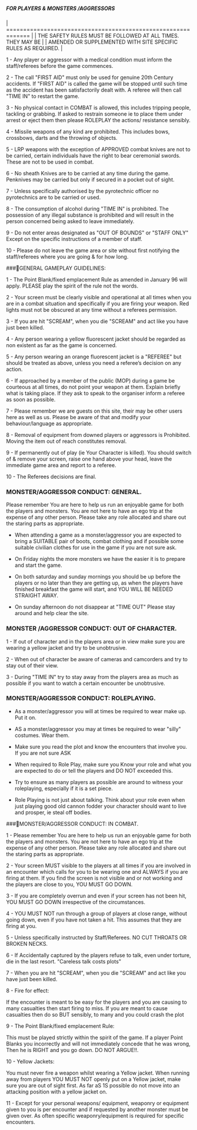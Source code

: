 ##### FOR PLAYERS & MONSTERS /AGGRESSORS

| ============================================================= |
| THE SAFETY RULES MUST BE FOLLOWED AT ALL TIMES. THEY MAY BE   |
| AMENDED OR SUPPLEMENTED WITH SITE SPECIFIC RULES AS REQUIRED. |

1 - Any player or aggressor with a medical condition must inform
the staff/referees before the game commences.

2 - The call "FIRST AID" must only be used for genuine 20th
Century accidents. If "FIRST AID" is called the game will
be stopped until such time as the accident has been
satisfactorily dealt with. A referee will then call
"TIME IN" to restart the game.

3 - No physical contact in COMBAT is allowed, this includes
tripping people, tackling or grabbing. If asked to restrain
someone ie to place them under arrest or eject them then
please ROLEPLAY the actions/ resistance sensibly.

4 - Missile weapons of any kind are prohibited. This includes
bows, crossbows, darts and the throwing of objects.

5 - LRP weapons with the exception of APPROVED combat knives are
not to be carried, certain individuals have the right to bear
ceremonial swords. These are not to be used in combat.

6 - No sheath Knives are to be carried at any time during the
game. Penknives may be carried but only if secured in a
pocket out of sight.

7 - Unless specifically authorised by the pyrotechnic officer no
pyrotechnics are to be carried or used.

8 - The consumption of alcohol during "TIME IN" is prohibited.
The possession of any illegal substance is prohibited and
will result in the person concerned being asked to leave
immediately.

9 - Do not enter areas designated as "OUT OF BOUNDS" or "STAFF
ONLY" Except on the specific instructions of a member of
staff.

10 - Please do not leave the game area or site without first
notifying the staff/referees where you are going & for how
long.



###GENERAL GAMEPLAY GUIDELINES:

1 - The Point Blank/fixed emplacement Rule as amended in January
96 will apply. PLEASE play the spirit of the rule not the
words.

2 - Your screen must be clearly visible and operational at all
times when you are in a combat situation and specifically if
you are firing your weapon. Red lights must not be obscured
at any time without a referees permission.

3 - If you are hit "SCREAM", when you die "SCREAM" and act like
you have just been killed.

4 - Any person wearing a yellow fluorescent jacket should be
regarded as non existent as far as the game is concerned.

5 - Any person wearing an orange fluorescent jacket is a
"REFEREE" but should be treated as above, unless you need a
referee’s decision on any action.

6 - If approached by a member of the public (MOP) during a game
be courteous at all times, do not point your weapon at them.
Explain briefly what is taking place. If they ask to speak
to the organiser inform a referee as soon as possible.

7 - Please remember we are guests on this site, their may be
other users here as well as us. Please be aware of that and
modify your behaviour/language as appropriate.

8 - Removal of equipment from downed players or aggressors is
Prohibited. Moving the item out of reach constitutes removal.

9 - If permanently out of play (ie Your Character is killed). You
should switch of & remove your screen, raise one hand above
your head, leave the immediate game area and report to a
referee.

10 - The Referees decisions are final.


### MONSTER/AGGRESSOR CONDUCT: GENERAL.

Please remember You are here to help us run an enjoyable
game for both the players and monsters. You are not here to
have an ego trip at the expense of any other person. Please
take any role allocated and share out the staring parts as
appropriate.

* When attending a game as a monster/aggressor you are expected
to bring a SUITABLE pair of boots, combat clothing and if
possible some suitable civilian clothes for use in the game
if you are not sure ask.

* On Friday nights the more monsters we have the easier it is
to prepare and start the game.

* On both saturday and sunday mornings you should be up before
the players or no later than they are getting up, as when the
players have finished breakfast the game will start, and YOU
WILL BE NEEDED STRAIGHT AWAY.

* On sunday afternoon do not disappear at "TIME OUT" Please
stay around and help clear the site.


### MONSTER /AGGRESSOR CONDUCT: OUT OF CHARACTER.

1 - If out of character and in the players area or in view make
sure you are wearing a yellow jacket and try to be
unobtrusive.

2 - When out of character be aware of cameras and camcorders and
try to stay out of their view.

3 - During "TIME IN" try to stay away from the players area as
much as possible if you want to watch a certain encounter be
unobtrusive.


### MONSTER/AGGRESSOR CONDUCT: ROLEPLAYING.

* As a monster/aggressor you will at times be required to wear
make up. Put it on.

* AS a monster/aggressor you may at times be required to wear
"silly" costumes. Wear them.

* Make sure you read the plot and know the encounters that
involve you. If you are not sure ASK

* When required to Role Play, make sure you Know your role and
what you are expected to do or tell the players and DO NOT
exceeded this.

* Try to ensure as many players as possible are around to
witness your roleplaying, especially if it is a set piece.

* Role Playing is not just about talking. Think about your role
even when just playing good old cannon fodder your character
should want to live and prosper, ie steal off bodies.


###MONSTER/AGGRESSOR CONDUCT: IN COMBAT.

1 - Please remember You are here to help us run an enjoyable
game for both the players and monsters. You are not here to
have an ego trip at the expense of any other person. Please
take any role allocated and share out the staring parts as
appropriate.

2 - Your screen MUST visible to the players at all times if you
are involved in an encounter which calls for you to be
wearing one and ALWAYS if you are firing at them. If you
find the screen is not visible and or not working and the
players are close to you, YOU MUST GO DOWN.

3 - If you are completely overrun and even if your screen has
not been hit, YOU MUST GO DOWN irrespective of the
circumstances.

4 - YOU MUST NOT run through a group of players at close range,
without going down, even if you have not taken a hit. This
assumes that they are firing at you.

5 - Unless specifically instructed by Staff/Referees.
NO CUT THROATS OR BROKEN NECKS.

6 - If Accidentally captured by the players refuse to talk, even
under torture, die in the last resort. "Careless talk costs
plots"

7 - When you are hit "SCREAM", when you die "SCREAM" and act
like you have just been killed.

8 - Fire for effect:

If the encounter is meant to be easy for the players and you
are causing to many casualties then start firing to miss.
If you are meant to cause casualties then do so BUT
sensibly, to many and you could crash the plot

9 - The Point Blank/fixed emplacement Rule:

This must be played strictly within the spirit of the game.
If a player Point Blanks you incorrectly and will not
immediately concede that he was wrong, Then he is RIGHT and
you go down. DO NOT ARGUE!!.

10 - Yellow Jackets:

You must never fire a weapon whilst wearing a Yellow jacket.
When running away from players YOU MUST NOT openly put on
a Yellow jacket, make sure you are out of sight first. As
far aS 1S possible do not move into an attacking position
with a yellow jacket on.

11 - Except for your personal weapons/ equipment, weaponry or
equipment given to you is per encounter and if requested by
another monster must be given over. As often specific
weaponry/equipment is required for specific encounters.
